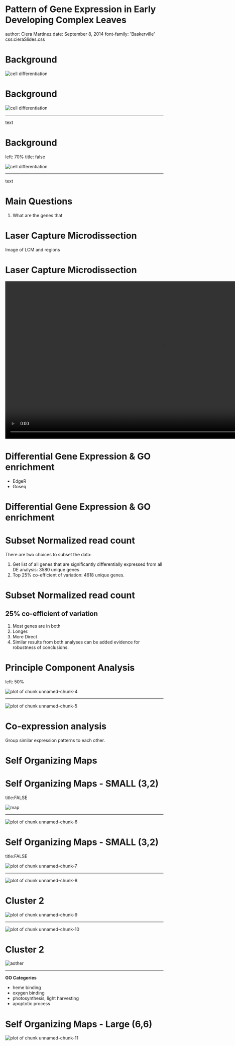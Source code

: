 Pattern of Gene Expression in Early Developing Complex Leaves
========================================================
author: Ciera Martinez
date: September 8, 2014
font-family: 'Baskerville'
css:cieraSlides.css

Background
========================================================

![cell differentiation](images/img7.png)


Background
========================================================

![cell differentiation](images/img5.png)
***
text

Background
========================================================
left: 70%
title: false

![cell differentiation](images/img5.png)
***
text

Main Questions
========================================================


1.  What are the genes that 

Laser Capture Microdissection
========================================================

Image of LCM and regions


Laser Capture Microdissection
========================================================

<video width="1000" controls="controls">
<source src="movies/LCMmovie.m4v" type="video/mp4">
</video>

Differential Gene Expression & GO enrichment
========================================================

- EdgeR 
- Goseq

Differential Gene Expression & GO enrichment
========================================================



Subset Normalized read count
========================================================

There are two choices to subset the data:

1. Get list of all genes that are significantly differentially expressed from all DE analysis: 3580 unique genes
2. Top 25% co-efficient of variation: 4618 unique genes.

Subset Normalized read count
========================================================

## 25% co-efficient of variation

1. Most genes are in both
2. Longer.
3. More Direct
4. Similar results from both analyses can be added evidence for robustness of conclusions. 


Principle Component Analysis
========================================================
left: 50%

![plot of chunk unnamed-chunk-4](090814tomato-figure/unnamed-chunk-4.png) 
***
![plot of chunk unnamed-chunk-5](090814tomato-figure/unnamed-chunk-5.png) 

Co-expression analysis 
========================================================

Group similar expression patterns to each other. 


Self Organizing Maps 
========================================================


Self Organizing Maps - SMALL (3,2)
========================================================
title:FALSE

![map](images/img9.png)

***

![plot of chunk unnamed-chunk-6](090814tomato-figure/unnamed-chunk-6.png) 


Self Organizing Maps - SMALL (3,2)
========================================================
title:FALSE

![plot of chunk unnamed-chunk-7](090814tomato-figure/unnamed-chunk-7.png) 
***
![plot of chunk unnamed-chunk-8](090814tomato-figure/unnamed-chunk-8.png) 

Cluster 2 
========================================================


![plot of chunk unnamed-chunk-9](090814tomato-figure/unnamed-chunk-9.png) 

***

![plot of chunk unnamed-chunk-10](090814tomato-figure/unnamed-chunk-10.png) 

Cluster 2 
========================================================
![aother](images/img10.png)

***

**GO Categories**

- heme binding                   
- oxygen binding                  
- photosynthesis, light harvesting
- apoptotic process    


Self Organizing Maps - Large (6,6)
========================================================

![plot of chunk unnamed-chunk-11](090814tomato-figure/unnamed-chunk-11.png) 

